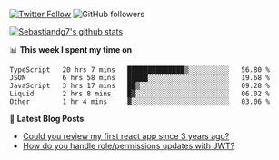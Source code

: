 <!--
[![visitors](https://visitor-badge.glitch.me/badge?page_id=sebastiandg7.sebastiandg7)](https://github.com/sebastiandg7)
-->
[![Twitter Follow](https://img.shields.io/twitter/follow/sebastiandg7?style=social&label=Follow)](https://twitter.com/sebastiandg7)
![GitHub followers](https://img.shields.io/github/followers/sebastiandg7?label=Follow&style=social)

[![Sebastiandg7's github stats](https://github-readme-stats.vercel.app/api?username=sebastiandg7)](https://github.com/anuraghazra/github-readme-stats)

📊 **This week I spent my time on**
<!--START_SECTION:waka-->
```text
TypeScript   20 hrs 7 mins   ██████████████▒░░░░░░░░░░   56.80 % 
JSON         6 hrs 58 mins   █████░░░░░░░░░░░░░░░░░░░░   19.68 % 
JavaScript   3 hrs 17 mins   ██▒░░░░░░░░░░░░░░░░░░░░░░   09.28 % 
Liquid       2 hrs 8 mins    █▓░░░░░░░░░░░░░░░░░░░░░░░   06.02 % 
Other        1 hr 4 mins     ▓░░░░░░░░░░░░░░░░░░░░░░░░   03.06 % 
```
<!--END_SECTION:waka-->

📕 **Latest Blog Posts**
<!-- BLOG-POST-LIST:START -->
- [Could you review my first react app since 3 years ago?](https://dev.to/sebastiandg7/could-you-review-my-first-react-app-since-3-years-ago-3nbh)
- [How do you handle role/permissions updates with JWT?](https://dev.to/sebastiandg7/how-do-you-handle-role-permissions-updates-with-jwt-3778)
<!-- BLOG-POST-LIST:END -->
